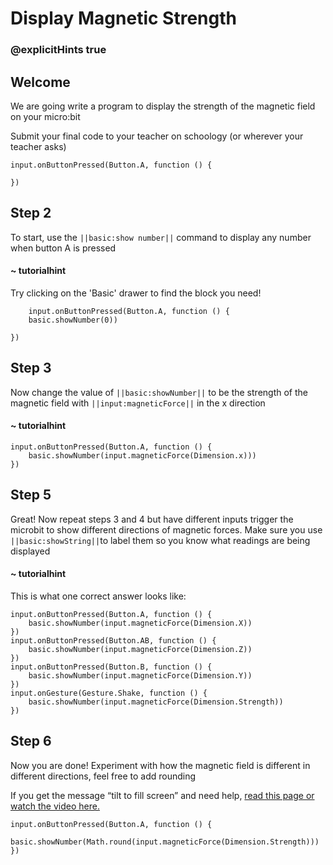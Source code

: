 # Display Magnetic Strength
### @explicitHints true
 
## Welcome
  
We are going write a program to display the strength of the magnetic field on your micro:bit
 
Submit your final code to your teacher on schoology (or wherever your teacher asks)
 
  
```template
input.onButtonPressed(Button.A, function () {
    
})
```
 
## Step 2
 
To start, use the ``||basic:show number||`` command to display any number when button A is pressed
 
#### ~ tutorialhint
Try clicking on the 'Basic' drawer to find the block you need!
 
```blocks
    input.onButtonPressed(Button.A, function () {
    basic.showNumber(0))
 
})
```
 
 
## Step 3
 
Now change the value of ``||basic:showNumber||`` to be the strength of the magnetic field with ``||input:magneticForce||`` in the x direction
 
#### ~ tutorialhint
```blocks
input.onButtonPressed(Button.A, function () {
    basic.showNumber(input.magneticForce(Dimension.x)))
})
```
 
## Step 5
 
Great! Now repeat steps 3 and 4 but have different inputs trigger the microbit to show different directions of magnetic forces. Make sure you use ``||basic:showString||``to label them so you know what readings are being displayed
 
#### ~ tutorialhint
This is what one correct answer looks like:
```blocks
input.onButtonPressed(Button.A, function () {
    basic.showNumber(input.magneticForce(Dimension.X))
})
input.onButtonPressed(Button.AB, function () {
    basic.showNumber(input.magneticForce(Dimension.Z))
})
input.onButtonPressed(Button.B, function () {
    basic.showNumber(input.magneticForce(Dimension.Y))
})
input.onGesture(Gesture.Shake, function () {
    basic.showNumber(input.magneticForce(Dimension.Strength))
})
```
## Step 6
 
Now you are done! Experiment with how the magnetic field is different in different directions, feel free to add rounding
 
If you get the message “tilt to fill screen” and need help, [read this page or watch the video here.](https://support.microbit.org/support/solutions/articles/19000008874-calibrating-the-micro-bit-compass#:~:text=When%20you%20load%20a%20program,this%2C%20your%20program%20will%20run.)
 
 
```ghost
input.onButtonPressed(Button.A, function () {
    basic.showNumber(Math.round(input.magneticForce(Dimension.Strength)))
})
```

